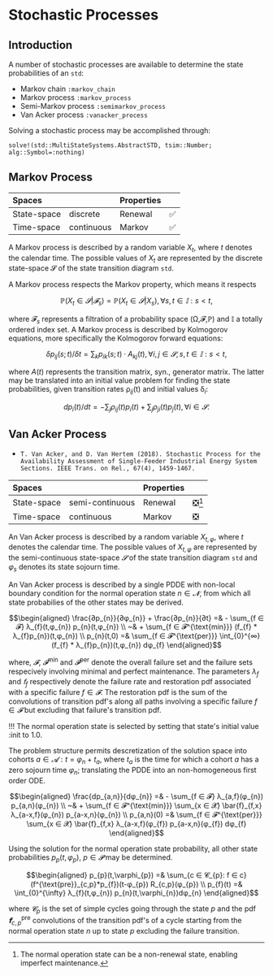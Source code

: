 # Stochastic Processes

## Introduction

A number of stochastic processes are available to determine the state
probabilities of an `std`:

* Markov chain `:markov_chain`
* Markov process `:markov_process`
* Semi-Markov process `:semimarkov_process`
* Van Acker process `:vanacker_process`

Solving a stochastic process may be accomplished through:
```@docs
solve!(std::MultiStateSystems.AbstractSTD, tsim::Number; alg::Symbol=:nothing)
```

## Markov Process

| Spaces      |             | Properties  |             |
| :---------- | :---------- | :---------- | :---------- |
| State-space | discrete    | Renewal     | ✅          |
| Time-space  | continuous  | Markov      | ✅          |

A Markov process is described by a random variable $X_t$, where $t$ denotes the
calendar time. The possible values of $X_t$ are represented by the discrete
state-space 𝓢 of the state transition diagram `std`.

A Markov process respects the Markov property, which means it respects

```math
ℙ(X_t ∈ 𝓢 | 𝓕_s) = ℙ(X_t ∈ 𝓢 | X_s), ∀ s,t ∈ 𝕀: s < t,
```

where 𝓕$_s$ represents a filtration of a probability space (Ω,𝓕,ℙ) and 𝕀 a
totally ordered index set. A Markov process is described by Kolmogorov
equations, more specifically the Kolmogorov forward equations:

```math
 δp_{ij}(s;t)/δt = ∑_k p_{ik}(s;t) ⋅ A_{kj}(t), ∀ i,j ∈ 𝓢, s,t ∈ 𝕀: s < t,
```

where $A(t)$ represents the transition matrix, syn., generator matrix. The
latter may be translated into an initial value problem for finding the state
probabilities, given transition rates ρ$_{ij}$(t) and initial values δ$_{i}$:

```math
dp_i(t)/dt = - ∑_j ρ_{ij}(t)p_i(t) + ∑_j ρ_{ji}(t)p_j(t),  ∀ i ∈ 𝓢.
```

## Van Acker Process

* `T. Van Acker, and D. Van Hertem (2018). Stochastic Process for the
   Availability Assessment of Single-Feeder Industrial Energy System Sections.
   IEEE Trans. on Rel., 67(4), 1459-1467.`

| Spaces      |                 | Properties  |             |
| :---------- | :-------------- | :---------- | :---------- |
| State-space | semi-continuous | Renewal     | ❎[^1]      |
| Time-space  | continuous      | Markov      | ❎          |

[^1]: The normal operation state can be a non-renewal state, enabling imperfect
      maintenance.

An Van Acker process is described by a random variable $X_{t,φ}$, where $t$
denotes the calendar time. The possible values of $X_{t,φ}$ are represented by
the semi-continuous state-space $𝓢$ of the state transition diagram `std` and
$φ_s$ denotes its state sojourn time.

An Van Acker process is described by a single PDDE with non-local boundary
condition for the normal operation state $n ∈ 𝓝$, from which all state
probabilies of the other states may be derived.

```math
\begin{aligned}
\frac{∂p_{n}}{∂φ_{n}} + \frac{∂p_{n}}{∂t} =& - \sum_{f ∈ 𝓕} λ_{f}(t,φ_{n}) p_{n}(t,φ_{n})                            \\
                                          ~& + \sum_{f ∈ 𝓕^{\text{min}}} (𝖿_{f} * λ_{f}p_{n})(t,φ_{n})                \\
                              p_{n}(t,0)  =&   \sum_{f ∈ 𝓕^{\text{per}}} \int_{0}^{∞} (𝖿_{f} * λ_{f}p_{n})(t,φ_{n}) 𝖽φ_{f}
\end{aligned}
```

where, $𝓕$, $𝓕^{\text{min}}$ and $𝓕^{\text{per}}$ denote the overall failure
set and the failure sets respecively involving minimal and perfect maintenance.
The parameters $λ_{f}$ and $𝖿_{f}$ respectively denote the failure rate and
restoration pdf associated with a specific failure $f ∈ 𝓕$. The restoration pdf
is the sum of the convolutions of transition pdf's along all paths involving a
specific failure $f ∈ 𝓕$ but excluding that failure's transition pdf.

!!! The normal operation state is selected by setting that state's initial value
 :init to 1.0.

The problem structure permits descretization of the solution space into cohorts
$a ∈ 𝓐: t = φ_{n} + t_{a}$, where $t_{a}$ is the time for which a cohort $a$
has a zero sojourn time $φ_{n}$; translating the PDDE into an non-homogeneous
first order ODE.

```math
\begin{aligned}
\frac{𝖽p_{a,n}}{𝖽φ_{n}} =& - \sum_{f ∈ 𝓕} λ_{a,f}(φ_{n}) p_{a,n}(φ_{n})                                         \\
                        ~& + \sum_{f ∈ 𝓕^{\text{min}}} \sum_{x ∈ 𝓧} \bar{𝖿}_{f,x} λ_{a-x,f}(φ_{n}) p_{a-x,n}(φ_{n}) \\
            p_{a,n}(0)  =&   \sum_{f ∈ 𝓕^{\text{per}}} \sum_{x ∈ 𝓧} \bar{𝖿}_{f,x} λ_{a-x,f}(φ_{f}) p_{a-x,n}(φ_{f}) 𝖽φ_{f}
\end{aligned}
```

Using the solution for the normal operation state probability, all other state
probabilities $p_{p}(t,\varphi_{p}),~p ∈ 𝓟$ may be determined.

```math
\begin{aligned}
p_{p}(t,\varphi_{p})  =& \sum_{c ∈ 𝓒_{p}: f ∈ c} (𝖿^{\text{pre}}_{c,p}*p_{f})(t-φ_{p}) R_{c,p}(φ_{p})   \\
p_{f}(t)              =& \int_{0}^{\infty} λ_{f}(t,φ_{n}) p_{n}(t,\varphi_{n})𝖽φ_{n}
\end{aligned}
```
where $𝓒_{p}$ is the set of simple cycles going through the state $p$ and the
pdf $𝗳^{\text{pre}}_{c,p}$ convolutions of the transition pdf's of a cycle
starting from the normal operation state $n$ up to state $p$ excluding the
failure transition.
